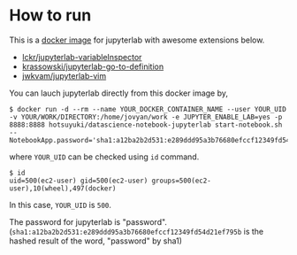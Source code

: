 # How to run

This is a [docker image](https://hub.docker.com/r/hotsuyuki/datascience-notebook-jupyterlab) for jupyterlab with awesome extensions below.

* [lckr/jupyterlab-variableInspector](https://github.com/lckr/jupyterlab-variableInspector)
* [krassowski/jupyterlab-go-to-definition](https://github.com/krassowski/jupyterlab-go-to-definition)
* [jwkvam/jupyterlab-vim](https://github.com/jwkvam/jupyterlab-vim)

You can lauch jupyterlab directly from this docker image by, 

```
$ docker run -d --rm --name YOUR_DOCKER_CONTAINER_NAME --user YOUR_UID -v YOUR/WORK/DIRECTORY:/home/jovyan/work -e JUPYTER_ENABLE_LAB=yes -p 8888:8888 hotsuyuki/datascience-notebook-jupyterlab start-notebook.sh --NotebookApp.password='sha1:a12ba2b2d531:e289ddd95a3b76680efccf12349fd54d21ef795b'
```

where `YOUR_UID` can be checked using `id` command.

```
$ id
uid=500(ec2-user) gid=500(ec2-user) groups=500(ec2-user),10(wheel),497(docker)
```

In this case, `YOUR_UID` is `500`.

The password for jupyterlab is "password".
(`sha1:a12ba2b2d531:e289ddd95a3b76680efccf12349fd54d21ef795b` is the hashed result of the word, "password" by sha1)
